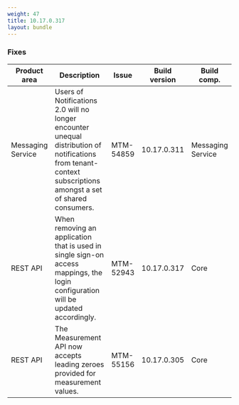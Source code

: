 ```yaml
---
weight: 47
title: 10.17.0.317
layout: bundle
---
```


<!--10.17.0.290 - 10.17.0.317-->

### Fixes

<table>
<colgroup>
<col style="width: 15%;">
<col style="width:50%;">
<col style="width: 10%;">
<col style="width: 12%;">
<col style="width: 13%;">
</colgroup>
<thead><tr>
<th>
Product area</th>
<th>
Description</th>
<th>
Issue</th>
<th>
Build version</th>
<th>Build comp.</th>
</tr>
</thead><tbody>

<tr>
<td>Messaging Service</td>
<td>Users of Notifications 2.0 will no longer encounter unequal distribution of notifications from tenant-context subscriptions amongst a set of shared consumers.</td>
<td>MTM-54859</td>
<td>10.17.0.311</td>
<td>Messaging Service</td>
</tr>

<tr>
<td>REST API</td>
<td>When removing an application that is used in single sign-on access mappings, the login configuration will be updated accordingly.</td>
<td>MTM-52943</td>
<td>10.17.0.317</td>
<td>Core</td>
</tr>


<tr>
<td>REST API</td>
<td>The Measurement API now accepts leading zeroes provided for measurement values.</td>
<td>MTM-55156</td>
<td>10.17.0.305</td>
<td>Core</td>
</tr>

</tbody></table>
